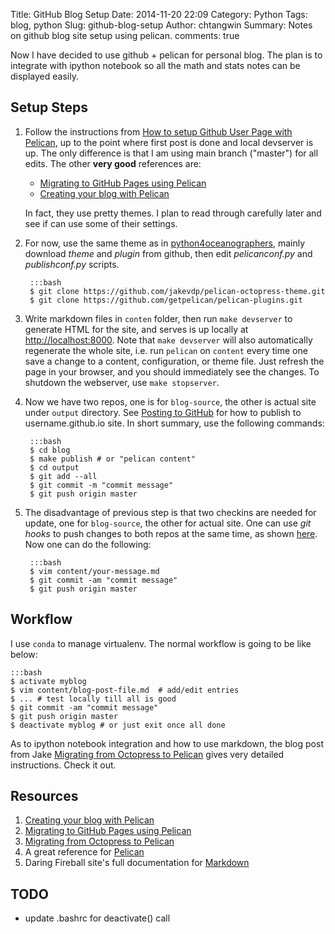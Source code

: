 Title: GitHub Blog Setup
Date: 2014-11-20 22:09
Category: Python
Tags: blog, python
Slug: github-blog-setup
Author: chtangwin
Summary: Notes on github blog site setup using pelican.
comments: true


Now I have decided to use github + pelican for personal blog. The plan is to 
integrate with ipython notebook so all the math and stats notes can be displayed 
easily. 

Setup Steps
-----------

1. Follow the instructions from [How to setup Github User Page with Pelican](http://ntanjerome.org/blog/how-to-setup-github-user-page-with-pelican/), up to
the point where first post is done and local devserver is up. The only difference
is that I am using main branch ("master") for all edits. The other **very good** references are:
    
    - [Migrating to GitHub Pages using Pelican](http://mathamy.com/migrating-to-github-pages-using-pelican.html)
    - [Creating your blog with Pelican](http://chdoig.github.io/create-pelican-blog.html)
    
    In fact, they use pretty themes. I plan to read through carefully later
    and see if can use some of their settings.
    
2. For now, use the same theme as in [python4oceanographers](http://nbviewer.ipython.org/url/ocefpaf.github.com/python4oceanographers/downloads/notebooks/2013-12-23-blogging.ipynb), mainly download *theme* and *plugin* from github, then edit *pelicanconf.py* and *publishconf.py* scripts.

        :::bash
        $ git clone https://github.com/jakevdp/pelican-octopress-theme.git
        $ git clone https://github.com/getpelican/pelican-plugins.git

3. Write markdown files in `conten` folder, then run `make devserver` to generate HTML 
for the site, and serves is up locally at [http://localhost:8000](http://localhost:8000).
Note that `make devserver` will also automatically regenerate the whole site, i.e. run `pelican` on `content` every time one save a change to a content, configuration, or theme file. Just refresh the page in your browser, and you should immediately see the changes. To shutdown the webserver, use `make stopserver`.

4. Now we have two repos, one is for `blog-source`, the other is actual site under `output` directory. See [Posting to GitHub](http://mathamy.com/migrating-to-github-pages-using-pelican.html) 
for how to publish to username.github.io site. In short summary, use the following commands:

        :::bash
        $ cd blog
        $ make publish # or "pelican content"
        $ cd output
        $ git add --all
        $ git commit -m "commit message"
        $ git push origin master

5. The disadvantage of previous step is that two checkins are needed for update, one
for `blog-source`, the other for actual site. One can use *git hooks* to push changes
to both repos at the same time, as shown 
[here](http://mavant.com/blog/2014/03/10/pelican-git-hooks-github-dot-io/).
Now one can do the following:

        :::bash
        $ vim content/your-message.md
        $ git commit -am "commit message"
        $ git push origin master

        
Workflow
--------
I use `conda` to manage virtualenv. The normal workflow is going to be like below:

    :::bash
    $ activate myblog
    $ vim content/blog-post-file.md  # add/edit entries
    $ ... # test locally till all is good
    $ git commit -am "commit message"
    $ git push origin master
    $ deactivate myblog # or just exit once all done

As to ipython notebook integration and how to use markdown, the blog post from Jake
[Migrating from Octopress to Pelican](https://jakevdp.github.io/blog/2013/05/07/migrating-from-octopress-to-pelican/)
gives very detailed instructions. Check it out. 

Resources
---------
1. [Creating your blog with Pelican](http://chdoig.github.io/create-pelican-blog.html)
2. [Migrating to GitHub Pages using Pelican](http://mathamy.com/migrating-to-github-pages-using-pelican.html)
3. [Migrating from Octopress to Pelican](https://jakevdp.github.io/blog/2013/05/07/migrating-from-octopress-to-pelican/)
4. A great reference for [Pelican](http://futurile.net/resources/blogging/pelican.html)
5. Daring Fireball site's full documentation for [Markdown](http://daringfireball.net/projects/markdown/syntax)

TODO
----
- update .bashrc for deactivate() call
